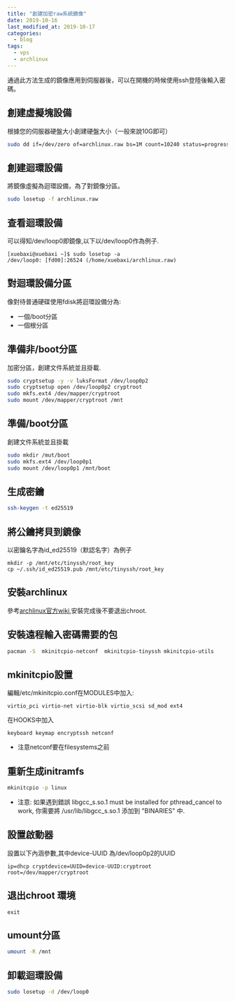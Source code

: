 ```yaml
---
title: "創建加密raw系統鏡像"
date: 2019-10-16
last_modified_at: 2019-10-17
categories:
  - blog
tags:
  - vps
  - archlinux
---
```

通過此方法生成的鏡像應用到伺服器後，可以在開機的時候使用ssh登陸後輸入密碼。
## 創建虛擬塊設備
根據您的伺服器硬盤大小創建硬盤大小（一般來說10G即可）
```sh
sudo dd if=/dev/zero of=archlinux.raw bs=1M count=10240 status=progress #創建10G大小的鏡像
```

## 創建迴環設備
將鏡像虛擬為迴環設備，為了對鏡像分區。
```sh
sudo losetup -f archlinux.raw
```
## 查看迴環設備
可以得知/dev/loop0即鏡像,以下以/dev/loop0作為例子.
```console
[xuebaxi@xuebaxi ~]$ sudo losetup -a
/dev/loop0: [fd00]:26524 (/home/xuebaxi/archlinux.raw)
```

## 對迴環設備分區
像對待普通硬碟使用fdisk將迴環設備分為:
- 一個/boot分區
- 一個根分區

## 準備非/boot分區
加密分區，創建文件系統並且掛載.
```sh
sudo cryptsetup -y -v luksFormat /dev/loop0p2
sudo cryptsetup open /dev/loop0p2 cryptroot
sudo mkfs.ext4 /dev/mapper/cryptroot
sudo mount /dev/mapper/cryptroot /mnt
```

## 準備/boot分區
創建文件系統並且掛載
```sh
sudo mkdir /mut/boot
sudo mkfs.ext4 /dev/loop0p1
sudo mount /dev/loop0p1 /mnt/boot
```

## 生成密鑰
```sh
ssh-keygen -t ed25519
```

## 將公鑰拷貝到鏡像
以密鑰名字為id_ed25519（默認名字）為例子
```
mkdir -p /mnt/etc/tinyssh/root_key
cp ~/.ssh/id_ed25519.pub /mnt/etc/tinyssh/root_key
```

## 安裝archlinux
參考[archlinux官方wiki](https://wiki.archlinux.org/index.php/Install_from_existing_Linux),安裝完成後不要退出chroot.

## 安裝遠程輸入密碼需要的包
```sh
pacman -S  mkinitcpio-netconf  mkinitcpio-tinyssh mkinitcpio-utils
```

## mkinitcpio設置
編輯/etc/mkinitcpio.conf在MODULES中加入:
```
virtio_pci virtio-net virtio-blk virtio_scsi sd_mod ext4
```
在HOOKS中加入
```
keyboard keymap encryptssh netconf
```
* 注意netconf要在filesystems之前

## 重新生成initramfs
```sh
mkinitcpio -p linux
```
* 注意: 如果遇到錯誤 libgcc_s.so.1 must be installed for pthread_cancel to work, 你需要將 /usr/lib/libgcc_s.so.1 添加到 "BINARIES" 中.

## 設置啟動器
設置以下內涵參數,其中device-UUID 為/dev/loop0p2的UUID
```
ip=dhcp cryptdevice=UUID=device-UUID:cryptroot root=/dev/mapper/cryptroot
```

## 退出chroot 環境
```
exit
```

## umount分區
```sh
umount -R /mnt
```

## 卸載迴環設備
```sh
sudo losetup -d /dev/loop0
```

